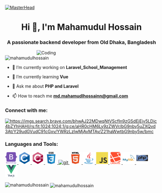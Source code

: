 [![MasterHead](https://chkskills.com/wp-content/uploads/2020/04/PNC-Animated-Banners.gif)](https://github.com/MahamudulHossain)
<h1 align="center">Hi 👋, I'm Mahamudul Hossain</h1>
<h3 align="center">A passionate backend developer from Old Dhaka, Bangladesh</h3>
<img align="right" alt="Coding" width="400" src="https://cdn.dribbble.com/users/1162077/screenshots/3848914/programmer.gif">

<p align="left"> <img src="https://komarev.com/ghpvc/?username=mahamudulhossain&label=Profile%20views&color=0e75b6&style=flat" alt="mahamudulhossain" /> </p>



- 🔭 I’m currently working on **Laravel_School_Management**

- 🌱 I’m currently learning **Vue**

- 💬 Ask me about **PHP and Laravel**

- 📫 How to reach me **md.mahamudlhossainn@gmail.com**

<h3 align="left">Connect with me:</h3>
<p align="left">
  
<a href="https://mail.google.com/mail/u/0/#inbox?compose=CllgCJftvWbMcTwkGMmDJhJhrnhkTdlZxjxsfvMbpmCqNvNdzjRvBSTSKxSHRFRBfgqlLFVZBsV" target="blank"><img align="center" src="https://imgs.search.brave.com/bhwAJ22MDwqNtVScfIn9zGSdEjEjv5LDic4bZYhHAHI/rs:fit:1024:1024:1/g:ce/aHR0cHM6Ly9zZWVr/bG9nby5uZXQvd3At/Y29udGVudC91cGxv/YWRzLzIwMjAvMTAv/Z21haWwtbG9nby5w/bmc" alt="https://imgs.search.brave.com/bhwAJ22MDwqNtVScfIn9zGSdEjEjv5LDic4bZYhHAHI/rs:fit:1024:1024:1/g:ce/aHR0cHM6Ly9zZWVr/bG9nby5uZXQvd3At/Y29udGVudC91cGxv/YWRzLzIwMjAvMTAv/Z21haWwtbG9nby5w/bmc" height="30" width="40" /></a>
</p>

<h3 align="left">Languages and Tools:</h3>
<p align="left"> <a href="https://getbootstrap.com" target="_blank" rel="noreferrer"> <img src="https://raw.githubusercontent.com/devicons/devicon/master/icons/bootstrap/bootstrap-plain-wordmark.svg" alt="bootstrap" width="40" height="40"/> </a> <a href="https://www.cprogramming.com/" target="_blank" rel="noreferrer"> <img src="https://raw.githubusercontent.com/devicons/devicon/master/icons/c/c-original.svg" alt="c" width="40" height="40"/> </a> <a href="https://www.w3schools.com/cpp/" target="_blank" rel="noreferrer"> <img src="https://raw.githubusercontent.com/devicons/devicon/master/icons/cplusplus/cplusplus-original.svg" alt="cplusplus" width="40" height="40"/> </a> <a href="https://www.w3schools.com/css/" target="_blank" rel="noreferrer"> <img src="https://raw.githubusercontent.com/devicons/devicon/master/icons/css3/css3-original-wordmark.svg" alt="css3" width="40" height="40"/> </a> <a href="https://git-scm.com/" target="_blank" rel="noreferrer"> <img src="https://www.vectorlogo.zone/logos/git-scm/git-scm-icon.svg" alt="git" width="40" height="40"/> </a> <a href="https://www.w3.org/html/" target="_blank" rel="noreferrer"> <img src="https://raw.githubusercontent.com/devicons/devicon/master/icons/html5/html5-original-wordmark.svg" alt="html5" width="40" height="40"/> </a> <a href="https://www.java.com" target="_blank" rel="noreferrer"> <img src="https://raw.githubusercontent.com/devicons/devicon/master/icons/java/java-original.svg" alt="java" width="40" height="40"/> </a> <a href="https://developer.mozilla.org/en-US/docs/Web/JavaScript" target="_blank" rel="noreferrer"> <img src="https://raw.githubusercontent.com/devicons/devicon/master/icons/javascript/javascript-original.svg" alt="javascript" width="40" height="40"/> </a> <a href="https://laravel.com/" target="_blank" rel="noreferrer"> <img src="https://raw.githubusercontent.com/devicons/devicon/master/icons/laravel/laravel-plain-wordmark.svg" alt="laravel" width="40" height="40"/> </a> <a href="https://www.mysql.com/" target="_blank" rel="noreferrer"> <img src="https://raw.githubusercontent.com/devicons/devicon/master/icons/mysql/mysql-original-wordmark.svg" alt="mysql" width="40" height="40"/> </a> <a href="https://www.php.net" target="_blank" rel="noreferrer"> <img src="https://raw.githubusercontent.com/devicons/devicon/master/icons/php/php-original.svg" alt="php" width="40" height="40"/> </a> <a href="https://vuejs.org/" target="_blank" rel="noreferrer"> <img src="https://raw.githubusercontent.com/devicons/devicon/master/icons/vuejs/vuejs-original-wordmark.svg" alt="vuejs" width="40" height="40"/> </a> </p>

<p><img align="left" src="https://github-readme-stats.vercel.app/api/top-langs?username=mahamudulhossain&show_icons=true&locale=en&layout=compact" alt="mahamudulhossain" /></p>

<p>&nbsp;<img align="center" src="https://github-readme-stats.vercel.app/api?username=mahamudulhossain&show_icons=true&locale=en" alt="mahamudulhossain" /></p>
